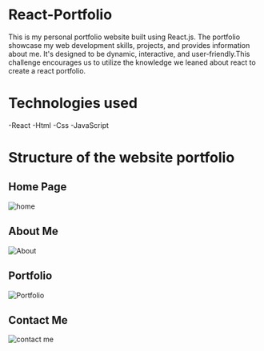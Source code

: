 # React-Portfolio

This is my personal portfolio website built using React.js. The portfolio showcase
my web development skills, projects, and provides information about me. It's designed 
to be dynamic, interactive, and user-friendly.This challenge encourages us to utilize
the knowledge we leaned about react to create a react portfolio.

# Technologies used

-React
-Html
-Css
-JavaScript

# Structure of the website portfolio


## Home Page

![home](https://github.com/Saben1/React-Portfolio/issues/1#issue-1849429078)

## About Me

![About ](https://github.com/Saben1/React-Portfolio/issues/2#issue-1849430041)

## Portfolio

![Portfolio](https://github.com/Saben1/React-Portfolio/issues/4#issue-1849431008)

## Contact Me

![contact me](https://github.com/Saben1/React-Portfolio/issues/3#issue-1849430481)

